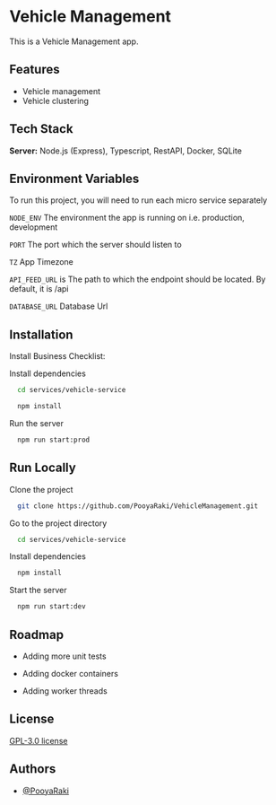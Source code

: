 
# Vehicle Management

This is a Vehicle Management app.


## Features

- Vehicle management
- Vehicle clustering


## Tech Stack

**Server:** Node.js (Express), Typescript, RestAPI, Docker, SQLite
## Environment Variables

To run this project, you will need to run each micro service separately

`NODE_ENV` The environment the app is running on i.e. production, development

`PORT` The port which the server should listen to

`TZ` App Timezone

`API_FEED_URL` is The path to which the endpoint should be located. By default, it is /api

`DATABASE_URL` Database Url
## Installation

Install Business Checklist:

Install dependencies
```bash
  cd services/vehicle-service
```
```bash
  npm install
```
Run the server
```bash
  npm run start:prod
```
## Run Locally

Clone the project

```bash
  git clone https://github.com/PooyaRaki/VehicleManagement.git
```

Go to the project directory

```bash
  cd services/vehicle-service
```

Install dependencies

```bash
  npm install
```

Start the server

```bash
  npm run start:dev
```


## Roadmap

- Adding more unit tests

- Adding docker containers

- Adding worker threads


## License

[GPL-3.0 license](https://github.com/PooyaRaki/TaskManager/blob/master/LICENSE)


## Authors

- [@PooyaRaki](https://github.com/PooyaRaki)

